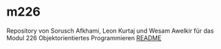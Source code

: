 # m226
Repository von Sorusch Afkhami, Leon Kurtaj und Wesam Awelkir für das Modul 226 Objektorientiertes Programmieren
[README](Dokumentation)
